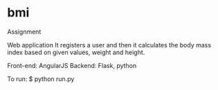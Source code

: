 # bmi
Assignment

Web application
It registers a user and then it calculates the body mass index based on given values, weight and height.

Front-end: AngularJS
Backend: Flask, python

To run:
$ python run.py
